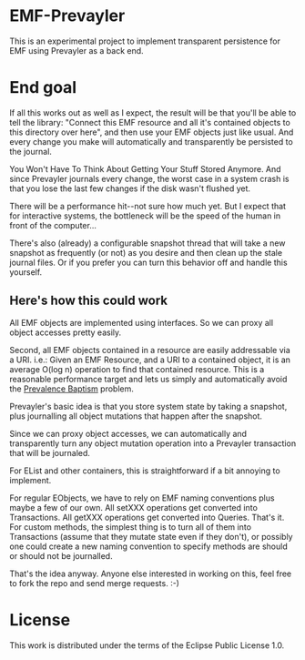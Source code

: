 EMF-Prevayler
=============

This is an experimental project to implement transparent persistence
for EMF using Prevayler as a back end.


End goal
========

If all this works out as well as I expect, the result will be that
you'll be able to tell the library: "Connect this EMF resource and all
it's contained objects to this directory over here", and then use your
EMF objects just like usual.  And every change you make will
automatically and transparently be persisted to the journal. 

You Won't Have To Think About Getting Your Stuff Stored Anymore.  And
since Prevayler journals every change, the worst case in a system
crash is that you lose the last few changes if the disk wasn't flushed
yet.

There will be a performance hit--not sure how much yet.  But I expect
that for interactive systems, the bottleneck will be the speed of the
human in front of the computer...

There's also (already) a configurable snapshot thread that will take a
new snapshot as frequently (or not) as you desire and then clean up
the stale journal files.  Or if you prefer you can turn this behavior
off and handle this yourself.


Here's how this could work
--------------------------

All EMF objects are implemented using interfaces.  So we can proxy all
object accesses pretty easily.

Second, all EMF objects contained in a resource are easily addressable
via a URI.  i.e.: Given an EMF Resource, and a URI to a contained
object, it is an average O(log n) operation to find that contained
resource.  This is a reasonable performance target and lets us simply
and automatically avoid the [Prevalence
Baptism](http://prevayler.org/apidocs/org/prevayler/Transaction.html)
problem.

Prevayler's basic idea is that you store system state by taking a
snapshot, plus journalling all object mutations that happen after the
snapshot.

Since we can proxy object accesses, we can automatically and
transparently turn any object mutation operation into a Prevayler
transaction that will be journaled.

For EList and other containers, this is straightforward if a bit
annoying to implement.

For regular EObjects, we have to rely on EMF naming conventions plus
maybe a few of our own.  All setXXX operations get converted into
Transactions.  All getXXX operations get converted into Queries.
That's it.  For custom methods, the simplest thing is to turn all of
them into Transactions (assume that they mutate state even if they
don't), or possibly one could create a new naming convention to
specify methods are should or should not be journalled.

That's the idea anyway.  Anyone else interested in working on this,
feel free to fork the repo and send merge requests. :-)


License
=======

This work is distributed under the terms of the Eclipse Public License
1.0.
